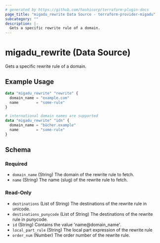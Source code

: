 ```yaml
---
# generated by https://github.com/hashicorp/terraform-plugin-docs
page_title: "migadu_rewrite Data Source - terraform-provider-migadu"
subcategory: ""
description: |-
  Gets a specific rewrite rule of a domain.
---
```


# migadu_rewrite (Data Source)

Gets a specific rewrite rule of a domain.

## Example Usage

```terraform
data "migadu_rewrite" "rewrite" {
  domain_name = "example.com"
  name        = "some-rule"
}

# international domain names are supported
data "migadu_rewrite" "idn" {
  domain_name = "bücher.example"
  name        = "some-rule"
}
```

<!-- schema generated by tfplugindocs -->
## Schema

### Required

- `domain_name` (String) The domain of the rewrite rule to fetch.
- `name` (String) The name (slug) of the rewrite rule to fetch.

### Read-Only

- `destinations` (List of String) The destinations of the rewrite rule in unicode.
- `destinations_punycode` (List of String) The destinations of the rewrite rule in punycode.
- `id` (String) Contains the value 'name@domain_name'.
- `local_part_rule` (String) The local part expression of the rewrite rule
- `order_num` (Number) The order number of the rewrite rule.


